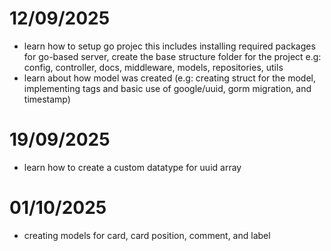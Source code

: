 # 12/09/2025
- learn how to setup go projec this includes installing required packages for go-based server, create the base structure folder for the project e.g: config, controller, docs, middleware, models, repositories, utils
- learn about how model was created (e.g: creating struct for the model, implementing tags and basic use of google/uuid, gorm migration, and timestamp)

# 19/09/2025
- learn how to create a custom datatype for uuid array

# 01/10/2025
- creating models for card, card position, comment, and label